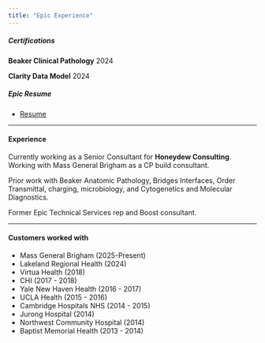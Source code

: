 ```yaml
---
title: "Epic Experience" 
---
```


##### Certifications

**Beaker Clinical Pathology** 2024

**Clarity Data Model** 2024

##### Epic Resume

+ [Resume](AmeerHelmi_Resume_Epic.pdf)

--- 

#### Experience

Currently working as a Senior Consultant for **Honeydew Consulting**. Working with Mass General Brigham as a CP build consultant.

Prior work with Beaker Anatomic Pathology, Bridges Interfaces, Order Transmittal, charging, microbiology, and Cytogenetics and Molecular Diagnostics.

Former Epic Technical Services rep and Boost consultant.

---



#### Customers worked with
- Mass General Brigham (2025-Present)
- Lakeland Regional Health (2024)
- Virtua Health (2018)
- CHI (2017 - 2018)
- Yale New Haven Health (2016 - 2017)
- UCLA Health (2015 - 2016)
- Cambridge Hospitals NHS (2014 - 2015)
- Jurong Hospital (2014)
- Northwest Community Hospital (2014)
- Baptist Memorial Health (2013 - 2014)